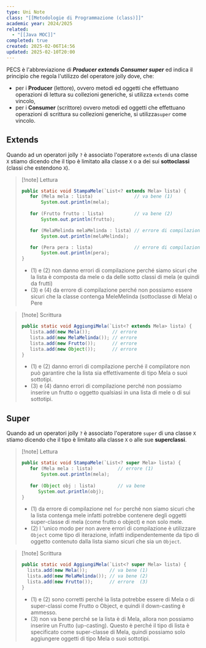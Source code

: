 ```yaml
---
type: Uni Note
class: "[[Metodologie di Programmazione (class)]]"
academic year: 2024/2025
related:
  - "[[Java MOC]]"
completed: true
created: 2025-02-06T14:56
updated: 2025-02-10T20:00
---
```

PECS è l'abbreviazione di ***Producer extends Consumer super*** ed indica il principio che regola l'utilizzo del operatore jolly dove, che:
- per i **Producer** (lettore), ovvero metodi ed oggetti che effettuano operazioni di lettura su collezioni generiche, si utilizza `extends` come vincolo,
- per i **Consumer** (scrittore) ovvero metodi ed oggetti che effettuano operazioni di scrittura su collezioni generiche, si utilizza`super` come vincolo.  

## Extends

Quando ad un operatori jolly `?` è associato l'operatore `extends` di una classe `X` stiamo dicendo che il tipo è limitato alla classe `X` o a dei sui **sottoclassi** (classi che estendono `X`).

>[!note] Lettura
>
>```java
>public static void StampaMele(`List<? extends Mela> lista) {  
>    for (Mela mela : lista)               // va bene (1)  
>        System.out.println(mela);  
>  
>    for (Frutto frutto : lista)           // va bene (2)  
>        System.out.println(frutto);  
>
>    for (MelaMelinda melaMelinda : lista) // errore di compilazione (3)  
>        System.out.println(melaMelinda);  
>
>    for (Pera pera : lista)               // errore di compilazione (4)  
>        System.out.println(pera);     
>}
>```
>
>- (1) e (2) non danno errori di compilazione perché siamo sicuri che la lista è composta da mele o da delle sotto classi di mela (e quindi da frutti)
>- (3) e (4) da errore di compilazione perché non possiamo essere sicuri che la classe contenga MeleMelinda (sottoclasse di Mela) o Pere

>[!note] Scrittura
>
>```java
>public static void AggiungiMela(`List<? extends Mela> lista) {
>    lista.add(new Mela());        // errore 
>    lista.add(new MelaMelinda()); // errore
>    lista.add(new Frutto());      // errore  
>    lista.add(new Object());      // errore
>}
>```
>
>- (1) e (2) danno errori di compilazione perché il compilatore non può garantire che la lista sia effettivamente di tipo Mela o suoi sottotipi.
>- (3) e (4) danno errori di compilazione perché non possiamo inserire un frutto o oggetto qualsiasi in una lista di mele o di sui sottotipi.

## Super

Quando ad un operatori jolly `?` è associato l'operatore `super` di una classe `X` stiamo dicendo che il tipo è limitato alla classe `X` o alle sue **superclassi**.

>[!note] Lettura
>
>```java
>public static void StampaMele(`List<? super Mela> lista) {  
>    for (Mela mela : lista)         // errore (1)
>        System.out.println(mela);
>        
>    for (Object obj : lista)        // va bene
>		System.out.println(obj);
>}
>```
>
>- (1) da errore di compilazione nel `for` perché non siamo sicuri che la lista contenga mele infatti potrebbe contenere degli oggetti super-classe di mela (come frutto o object) e non solo mele.
>- (2) l 'unico modo per non avere errori di compilazione è utilizzare `Object` come tipo di iterazione, infatti indipendentemente da tipo di oggetto contenuto dalla lista siamo sicuri che sia un `Object`.

>[!note] Scrittura
>
>```java
>public static void AggiungiMela(`List<? super Mela> lista) {  
>	lista.add(new Mela());        // va bene (1)
>	lista.add(new MelaMelinda()); // va bene (2)
>	lista.add(new Frutto());      // errore  (3)
>}
>```
>
>- (1) e (2) sono corretti perché la lista potrebbe essere di Mela o di super-classi come Frutto o Object, e quindi il down-casting è ammesso.
>- (3) non va bene perché se la lista è di Mela, allora non possiamo inserire un Frutto (up-casting). Questo è perché il tipo di lista è specificato come super-classe di Mela, quindi possiamo solo aggiungere oggetti di tipo Mela o suoi sottotipi.